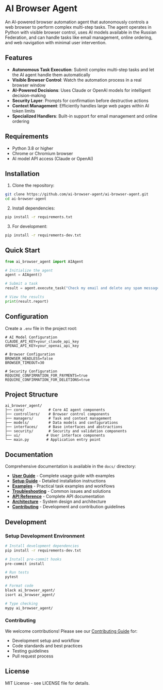 # AI Browser Agent

An AI-powered browser automation agent that autonomously controls a web browser to perform complex multi-step tasks. The agent operates in Python with visible browser control, uses AI models available in the Russian Federation, and can handle tasks like email management, online ordering, and web navigation with minimal user intervention.

## Features

- **Autonomous Task Execution**: Submit complex multi-step tasks and let the AI agent handle them automatically
- **Visible Browser Control**: Watch the automation process in a real browser window
- **AI-Powered Decisions**: Uses Claude or OpenAI models for intelligent decision-making
- **Security Layer**: Prompts for confirmation before destructive actions
- **Context Management**: Efficiently handles large web pages within AI token limits
- **Specialized Handlers**: Built-in support for email management and online ordering

## Requirements

- Python 3.8 or higher
- Chrome or Chromium browser
- AI model API access (Claude or OpenAI)

## Installation

1. Clone the repository:
```bash
git clone https://github.com/ai-browser-agent/ai-browser-agent.git
cd ai-browser-agent
```

2. Install dependencies:
```bash
pip install -r requirements.txt
```

3. For development:
```bash
pip install -r requirements-dev.txt
```

## Quick Start

```python
from ai_browser_agent import AIAgent

# Initialize the agent
agent = AIAgent()

# Submit a task
result = agent.execute_task("Check my email and delete any spam messages")

# View the results
print(result.report)
```

## Configuration

Create a `.env` file in the project root:

```env
# AI Model Configuration
CLAUDE_API_KEY=your_claude_api_key
OPENAI_API_KEY=your_openai_api_key

# Browser Configuration
BROWSER_HEADLESS=false
BROWSER_TIMEOUT=30

# Security Configuration
REQUIRE_CONFIRMATION_FOR_PAYMENTS=true
REQUIRE_CONFIRMATION_FOR_DELETIONS=true
```

## Project Structure

```
ai_browser_agent/
├── core/           # Core AI agent components
├── controllers/    # Browser control components
├── managers/       # Task and context management
├── models/         # Data models and configurations
├── interfaces/     # Base interfaces and abstractions
├── security/       # Security and validation components
├── ui/            # User interface components
└── main.py        # Application entry point
```

## Documentation

Comprehensive documentation is available in the `docs/` directory:

- **[User Guide](docs/USER_GUIDE.md)** - Complete usage guide with examples
- **[Setup Guide](docs/SETUP_GUIDE.md)** - Detailed installation instructions  
- **[Examples](docs/EXAMPLES.md)** - Practical task examples and workflows
- **[Troubleshooting](docs/TROUBLESHOOTING.md)** - Common issues and solutions
- **[API Reference](docs/API_REFERENCE.md)** - Complete API documentation
- **[Architecture](docs/ARCHITECTURE.md)** - System design and architecture
- **[Contributing](docs/CONTRIBUTING.md)** - Development and contribution guidelines

## Development

### Setup Development Environment

```bash
# Install development dependencies
pip install -r requirements-dev.txt

# Install pre-commit hooks
pre-commit install

# Run tests
pytest

# Format code
black ai_browser_agent/
isort ai_browser_agent/

# Type checking
mypy ai_browser_agent/
```

### Contributing

We welcome contributions! Please see our [Contributing Guide](docs/CONTRIBUTING.md) for:

- Development setup and workflow
- Code standards and best practices
- Testing guidelines
- Pull request process

## License

MIT License - see LICENSE file for details.